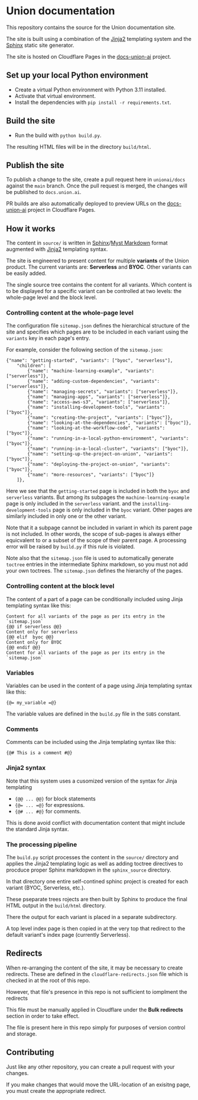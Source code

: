 # Union documentation

This repository contains the source for the Union documentation site.

The site is built using a combination of the [Jinja2](https://jinja.palletsprojects.com/en/3.1.x/)
templating system and the [Sphinx](https://www.sphinx-doc.org) static site generator.

The site is hosted on Cloudflare Pages in the [docs-union-ai](https://dash.cloudflare.com/fcdf789dd2ac34464befdf8153c3b360/pages/view/docs-union-ai)
project.

## Set up your local Python environment

* Create a virtual Python environment with Python 3.11 installed.
* Activate that virtual environment.
* Install the dependencies with `pip install -r requirements.txt`.

## Build the site

* Run the build with `python build.py`.

The resulting HTML files will be in the directory `build/html`.

## Publish the site

To publish a change to the site, create a pull request here in `unionai/docs` against the `main` branch.
Once the pull request is merged, the changes will be published to `docs.union.ai`.

PR builds are also automatically deployed to preview URLs on the [docs-union-ai](https://dash.cloudflare.com/fcdf789dd2ac34464befdf8153c3b360/pages/view/docs-union-ai)
project in Cloudflare Pages.

## How it works

The content in `source/` is written in [Sphinx](https://www.sphinx-doc.org)/[Myst Markdown](https://mystmd.org/) format
augmented with [Jinja2](https://jinja.palletsprojects.com/en/3.1.x/) templating syntax.

The site is engineered to present content for multiple **variants** of the Union product.
The current variants are: **Serverless** and **BYOC**. Other variants can be easily added.

The single source tree contains the content for all variants.
Which content is to be displayed for a specific variant can be controlled
at two levels: the whole-page level and the block level.

### Controlling content at the whole-page level

The configuration file `sitemap.json` defines the hierarchical structure of the site
and specifies which pages are to be included in each variant using the `variants` key
in each page's entry.

For example, consider the following section of the `sitemap.json`:

```
{"name": "getting-started", "variants": ["byoc", "serverless"],
    "children": [
        {"name": "machine-learning-example", "variants": ["serverless"]},
        {"name": "adding-custom-dependencies", "variants": ["serverless"]},
        {"name": "managing-secrets", "variants": ["serverless"]},
        {"name": "managing-apps", "variants": ["serverless"]},
        {"name": "access-aws-s3", "variants": ["serverless"]},
        {"name": "installing-development-tools", "variants": ["byoc"]},
        {"name": "creating-the-project", "variants": ["byoc"]},
        {"name": "looking-at-the-dependencies", "variants": ["byoc"]},
        {"name": "looking-at-the-workflow-code", "variants": ["byoc"]},
        {"name": "running-in-a-local-python-environment", "variants": ["byoc"]},
        {"name": "running-in-a-local-cluster", "variants": ["byoc"]},
        {"name": "setting-up-the-project-on-union", "variants": ["byoc"]},
        {"name": "deploying-the-project-on-union", "variants": ["byoc"]},
        {"name": "more-resources", "variants": ["byoc"]}
    ]},
```

Here we see that the `getting-started` page is included in both the `byoc` and `serverless` variants.
But among its subpages the `machine-learning-example` page is only included in the `serverless` variant.
and the `installing-development-tools` page is only included in the `byoc` variant.
Other pages are similarly included in only one or the other variant.

Note that it a subpage cannot be included in variant in which its parent page is not included.
In other words, the scope of sub-pages is always either equicvalent to or a subset of the scope
of their parent page. A processing error will be raised by `build.py` if this rule is violated.

Note also that the `sitemap.json` file is used to automatically generate `toctree` entries
in the intermediate Sphinx markdown, so you must not add your own toctrees.
The `sitemap.json` defines the hierarchy of the pages.

### Controlling content at the block level

The content of a part of a page can be conditionally included
using Jinja templating syntax like this:

```
Content for all variants of the page as per its entry in the `sitemap.json`
{@@ if serverless @@}
Content only for serverless
{@@ elif  byoc @@}
Content only for BYOC
{@@ endif @@}
Content for all variants of the page as per its entry in the `sitemap.json`
```

### Variables

Variables can be used in the content of a page using Jinja templating syntax like this:

```
{@= my_variable =@}
```

The variable values are defined in the `build.py` file in the `SUBS` constant.

### Comments

Comments can be included using the Jinja templating syntax like this:

```
{@# This is a comment #@}
```

### Jinja2 syntax

Note that this system uses a cusomized version of the syntax for Jinja templating

* `{@@ ... @@}` for block statements
* `{@= ... =@}` for expressions.
* `{@# ... #@}` for comments.

This is done avoid conflict with documentation content that might include the standard Jinja syntax.

### The processing pipeline

The `build.py` script processes the content in the `source/` directory and applies the
Jinja2 templating logic as well as adding toctree directives to procduce proper Sphinx
markdopwn in the `sphinx_source` directory.

In that directory one entire self-contined sphinc project is created for each variant
(BYOC, Serverless, etc.).

These pseparate trees rojects are then built by Sphinx to produce the final HTML output in the `build/html` directory.

There the output for each variant is placed in a separate subdirectory.

A top level index page is then copied in at the very top that redirect to
the default variant's index page (currently Serverless).

## Redirects

When re-arranging the content of the site, it may be necessary to create redirects.
These are defined in the `cloudflare-redirects.json` file which is checked in at the
root of this repo.

However, that file's presence in this repo is not sufficient to iomplment the redirects

This file must be manually applied in Cloudflare under the **Bulk redirects** section
in order to take effect.

The file is present here in this repo simply for purposes of version control and storage.

## Contributing

Just like any other repository, you can create a pull request with your changes.

If you make changes that would move the URL-location of an exisitng page, you must
create the appropriate redirect.
